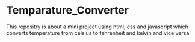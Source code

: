 # Temparature_Converter
This repositry is about a mini project using html, css and javascript which converts temperature from celsius to fahrenheit and kelvin and vice versa
